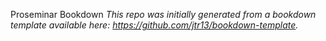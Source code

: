 Proseminar Bookdown
*This repo was initially generated from a bookdown template available here: https://github.com/jtr13/bookdown-template.*
